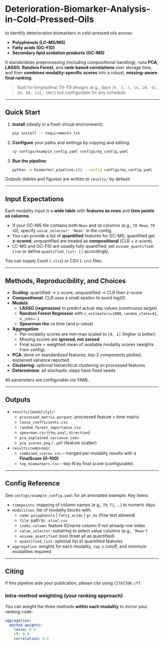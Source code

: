 # Deterioration-Biomarker-Analysis-in-Cold-Pressed-Oils

to identify deterioration biomarkers in cold-pressed oils across:

- **Polyphenols (LC–MS/MS)**
- **Fatty acids (GC–FID)**
- **Secondary lipid oxidation products (GC–MS)**

It standardizes preprocessing (including compositional handling), runs **PCA**, **LASSO**, **Random Forest**, and **rank-based correlations** over storage time, and then **combines modality-specific scores** into a robust, **missing-aware final ranking**.

> Built for longitudinal T0–T9 designs (e.g., days `[0, 3, 7, 14, 28, 42, 56, 84, 112, 168]`) but configurable for any schedule.

---

## Quick Start

1. **Install** (ideally in a fresh virtual environment):
   ```bash
   pip install -r requirements.txt
   ```

2. **Configure** your paths and settings by copying and editing:
   ```bash
   cp configs/example_config.yaml configs/my_config.yaml
   ```

3. **Run the pipeline**:
   ```bash
   python -m biomarker_pipeline.cli --config configs/my_config.yaml
   ```

Outputs (tables and figures) are written to `results/` by default.

---

## Input Expectations

Each modality input is a **wide table** with **features as rows** and **time points as columns**.

- If your GC–MS file contains both `Mean` and `SD` columns (e.g., `T0 Mean`, `T0 SD`), specify `value_selector: 'Mean'` in the config.
- You can provide a list of **quantified** features for GC–MS; quantified get **z-scored**, unquantified are treated as **compositional** (CLR + z-score).
- LC–MS and GC–FID are usually fully quantified; set `assume_quantified: true` or define `quantified_list: []` accordingly.

You can supply Excel (`.xlsx`) or CSV (`.csv`) files.

---

## Methods, Reproducibility, and Choices

- **Scaling**: quantified → z-score; unquantified → CLR then z-score
- **Compositional**: CLR uses a small epsilon to avoid log(0)
- **Models**:
  - **LASSO (regression)** to predict actual day values (continuous target)
  - **Random Forest Regressor** with `n_estimators=1000`, `random_state=42`, `n_jobs=-1`
  - **Spearman rho** vs time (and p-value)
- **Aggregation**:
  - Per-modality scores are min–max scaled to `[0, 1]` (higher is better)
  - Missing scores are **ignored, not zeroed**
  - Final score = weighted mean of available modality scores (weights from config)
- **PCA**: done on standardized features; top-2 components plotted; explained variance reported
- **Clustering**: optional hierarchical clustering on processed features
- **Determinism**: all stochastic steps have fixed seeds

All parameters are configurable via YAML.

---

## Outputs

- `results/{modality}/`:
  - `processed_matrix.parquet`: processed feature × time matrix
  - `lasso_coefficients.csv`
  - `random_forest_importance.csv`
  - `spearman.csv` (`rho`, `pval`, `direction`)
  - `pca_explained_variance.json`
  - `pca_scores.png` / `.pdf` (feature scatter)
- `results/combined/`:
  - `combined_scores.csv` – merged per-modality results with a **FinalScore (0–100)**
  - `top_biomarkers.csv` – top-N by final score (configurable)

---

## Config Reference

See `configs/example_config.yaml` for an annotated example. Key items:

- `timepoints`: mapping of column names (e.g., `T0`, `T1`, …) to numeric days
- `modalities`: list of modality blocks with:
  - `name`: `polyphenols` | `fatty_acids` | `gc_ms` (free text allowed)
  - `file`: path to `.xlsx`/`.csv`
  - `index_column`: feature ID/name column if not already row index
  - `value_selector`: substring to select value columns (e.g., `'Mean'`)
  - `assume_quantified`: bool (treat all as quantified)
  - `quantified_list`: optional list of quantified features
- `aggregation`: weights for each modality, `top_n` cutoff, and minimum modalities required

---

## Citing

If this pipeline aids your publication, please cite using `CITATION.cff`.


### Intra-method weighting (your ranking approach)
You can weight the three methods **within each modality** to mirror your ranking code:

```yaml
aggregation:
  method_weights:
    lasso: 0.4
    rf: 0.4
    correlation: 0.2
```
